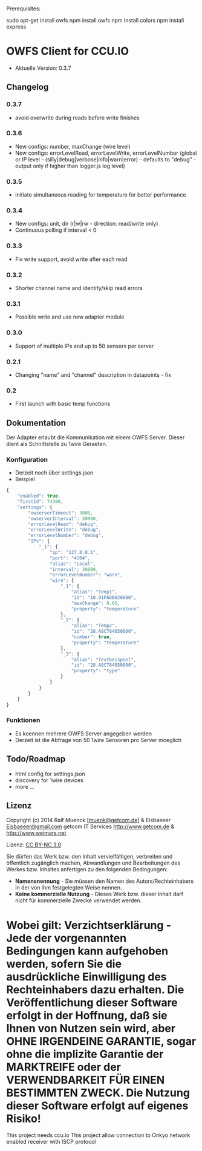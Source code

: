 ###
Prerequisites:

sudo apt-get install owfs
npm install owfs
npm install colors
npm install express

OWFS Client for CCU.IO
======

* Aktuelle Version: 0.3.7

## Changelog

### 0.3.7
* avoid overwrite during reads before write finishes

### 0.3.6
* New configs: number, maxChange (wire level)
* New configs: errorLevelRead, errorLevelWrite, errorLevelNumber (global or IP level -
  (silly|debug|verbose|info|warn|error) - defaults to "debug" - output only if higher than logger.js log level)

### 0.3.5
* initiate simultaneous reading for temperature for better performance

### 0.3.4
* New configs: unit, dir (r|w|rw - direction: read/write only)
* Continuous polling if interval < 0

### 0.3.3
* Fix write support, avoid write after each read

### 0.3.2
* Shorter channel name and identify/skip read errors

### 0.3.1
* Possible write and use new adapter module

### 0.3.0
* Support of multiple IPs and up to 50 sensors per server

### 0.2.1
* Changing "name" and "channel" description in datapoints - fix

### 0.2
* First launch with basic temp functions

## Dokumentation

Der Adapter erlaubt die Kommunikation mit einem OWFS Server. Dieser dient als
Schnittstelle zu 1wire Geraeten.
  
### Konfiguration
* Derzeit noch über settings.json
* Beispiel
```javascript
{
    "enabled": true,
    "firstId": 74300,
    "settings": {
        "owserverTimeout": 3000,
        "owserverInterval": 30000,
        "errorLevelRead": "debug",
        "errorLevelWrite": "debug",
        "errorLevelNumber": "debug",
        "IPs": {
            "_1": {
                "ip": "127.0.0.1",
                "port": "4304",
                "alias": "Local",
                "interval": 30000,
                "errorLevelNumber": "warn",
                "wire": {
                    "_1": {
                        "alias": "Temp1",
                        "id": "10.91F6DB020800",
                        "maxChange": 0.01,
                        "property": "temperature"
                    },
                    "_2": {
                        "alias": "Temp2",
                        "id": "28.A8C784050000",
                        "number": true,
                        "property": "temperature"
                    },
                    "_3": {
                        "alias": "Textbeispiel",
                        "id": "28.A8C784050000",
                        "property": "type"
                    }
                }
            }
        }
    }
}
```

### Funktionen
* Es koennen mehrere OWFS Server angegeben werden
* Derzeit ist die Abfrage von 50 1wire Sensoren pro Server moeglich
                                               
## Todo/Roadmap
* html config for settings.json
* discovery for 1wire devices
* more ...

## Lizenz

Copyright (c) 2014 Ralf Muenck [muenk@getcom.de] & Eisbaeeer Eisbaeeer@gmail.com getcom IT Services http://www.getcom.de & http://www.weimars.net

Lizenz: [CC BY-NC 3.0](http://creativecommons.org/licenses/by-nc/3.0/de/)

Sie dürfen das Werk bzw. den Inhalt vervielfältigen, verbreiten und öffentlich zugänglich machen,
Abwandlungen und Bearbeitungen des Werkes bzw. Inhaltes anfertigen zu den folgenden Bedingungen:

  * **Namensnennung** - Sie müssen den Namen des Autors/Rechteinhabers in der von ihm festgelegten Weise nennen.
  * **Keine kommerzielle Nutzung** - Dieses Werk bzw. dieser Inhalt darf nicht für kommerzielle Zwecke verwendet werden.

Wobei gilt:
Verzichtserklärung - Jede der vorgenannten Bedingungen kann aufgehoben werden, sofern Sie die ausdrückliche Einwilligung des Rechteinhabers dazu erhalten. Die Veröffentlichung dieser Software erfolgt in der Hoffnung, daß sie Ihnen von Nutzen sein wird, aber OHNE IRGENDEINE GARANTIE, sogar ohne die implizite Garantie der MARKTREIFE oder der VERWENDBARKEIT FÜR EINEN BESTIMMTEN ZWECK. Die Nutzung dieser Software erfolgt auf eigenes Risiko!
=====
This project needs ccu.io
This project allow connection to Onkyo network enabled receiver with ISCP protocol
